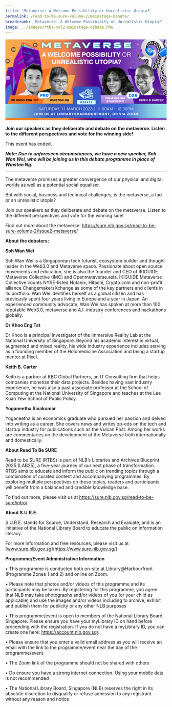 ```yaml
---
title: 'Metaverse: A Welcome Possibility or Unrealistic Utopia?'
permalink: /read-to-be-sure-volume-2/mainstage-debate/
breadcrumb: 'Metaverse: A Welcome Possibility or Unrealistic Utopia?'
image: ../images/rtbs-vol2-mainstage-debate.PNG
---
```


![](../images/rtbs-vol2-mainstage-debate.PNG)

**Join our speakers as they deliberate and debate on the metaverse. Listen to the different perspectives and vote for the winning side!**

This event has ended.

***Note: Due to unforeseen circumstances, we have a new speaker, Soh Wan Wei, who will be joining us in this debate programme in place of Winston Ng.***



<hr>

The metaverse promises a greater convergence of our physical and digital worlds as well as a potential social equaliser.

But with social, business and technical challenges, is the metaverse, a fad or an unrealistic utopia?

Join our speakers as they deliberate and debate on the metaverse. Listen to the different perspectives and vote for the winning side!

 Find out more about the metaverse: https://sure.nlb.gov.sg/read-to-be-sure-volume-2/issue2-metaverse/

**About the debaters:**

**Soh Wan Wei**          

Soh Wan Wei is a Singaporean tech futurist, ecosystem builder and thought leader in the Web3.0 and Metaverse space. Passionate about open source movements and education, she is also the founder and CEO of IKIGUIDE Metaverse Collective (IMC) and Openmetaverse.asia. IKIGUIDE Metaverse Collective counts NYSE-listed Nutanix, Hitachi, Crypto.com and non-profit alliance ChangemakersXchange as some of the key partners and clients in its portfolio.  Wan Wei identifies herself as a global citizen and has previously spent four years living in Europe and a year in Japan. An experienced community advocate, Wan Wei has spoken at more than 100 reputable Web3.0, metaverse and A.I. industry conferences and hackathons globally.



**Dr Khoo Eng Tat**

Dr Khoo is a principal investigator of the Immersive Reality Lab at the National University of Singapore. Beyond his academic interest in virtual, augmented and mixed reality, his wide industry experience includes serving as a founding member of the Holomedicine Association and being a startup mentor at Pixel.



**Keith B. Carter**

Keith is a partner at KBC Global Partners, an IT Consulting firm that helps companies monetize their data projects. Besides having vast industry experience, he was also a past associate professor at the School of Computing at the National University of Singapore and teaches at the Lee Kuan Yew School of Public Policy.

**Yoganeetha Sivakumar**

Yoganeetha is an economics graduate who pursued her passion and delved into writing as a career. She covers news and writes op-eds on the tech and startup industry for publications such as the Vulcan Post. Among her works are commentaries on the development of the Metaverse both internationally and domestically.

**About Read To Be SURE**

Read to be SURE (RTBS) is part of NLB’s Libraries and Archives Blueprint 2025 (LAB25), a five-year journey of our next phase of transformation. RTBS aims to educate and inform the public on trending topics through a combination of curated content and accompanying programmes. By exploring multiple perspectives on these topics, readers and participants will benefit from a balanced and credible knowledge base.

To find out more, please visit us at https://sure.nlb.gov.sg/read-to-be-sure/intro/

**About S.U.R.E.**

S.U.R.E. stands for Source, Understand, Research and Evaluate, and is an initiative of the National Library Board to educate the public on information literacy.

For more information and free resources, please visit us at [www.sure.nlb.gov.sg](https://www.sure.nlb.gov.sg/)

**Programme/Event Administrative Information**

• This programme is conducted both on-site at Library@Harbourfront (Programme Zones 1 and 2) and online on Zoom.

• Please note that photos and/or videos of this programme and its participants may be taken. By registering for this programme, you agree that NLB may take photographs and/or videos of you (or your child as applicable) and use the images and/or videos including to archive, exhibit and publish them for publicity or any other NLB purposes

• This programme/event is open to members of the National Library Board, Singapore. Please ensure you have your myLibrary ID on hand before proceeding with the registration. If you do not have a myLibrary ID, you can create one here: https://account.nlb.gov.sg/.

• Please ensure that you enter a valid email address as you will receive an email with the link to the programme/event near the day of the programme/event.

• The Zoom link of the programme should not be shared with others

• Do ensure you have a strong internet connection. Using your mobile data is not recommended

• The National Library Board, Singapore (NLB) reserves the right in its absolute discretion to disqualify or refuse admission to any registrant without any reason and notice